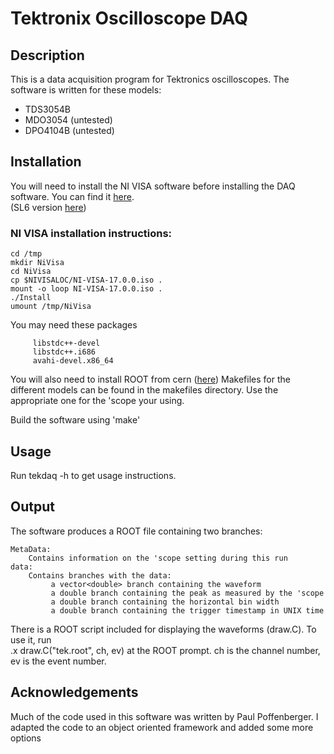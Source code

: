 # Tektronix Oscilloscope DAQ

## Description

 This is a data acquisition program for Tektronics oscilloscopes. The software is written for these models:
 * TDS3054B
 * MDO3054   (untested)
 * DPO4104B  (untested)

## Installation

  You will need to install the NI VISA software before installing the DAQ software. You can find it [here](https://www.ni.com/visa/).  
(SL6 version [here](http://www.ni.com/download/ni-visa-17.0/6700/en/))

### NI VISA installation instructions:
    cd /tmp 
    mkdir NiVisa
    cd NiVisa
    cp $NIVISALOC/NI-VISA-17.0.0.iso .
    mount -o loop NI-VISA-17.0.0.iso .
    ./Install
    umount /tmp/NiVisa

 You may need these packages
 
	     libstdc++-devel
	     libstdc++.i686
	     avahi-devel.x86_64


  You will also need to install ROOT from cern ([here](https://root.cern.ch/downloading-root
))
  Makefiles for the different models can be found in the makefiles directory. Use the appropriate one for the 'scope your using.

  Build the software using 'make'


## Usage

  Run tekdaq -h to get usage instructions.


## Output

  The software produces a ROOT file containing two branches:
  
	MetaData:
		Contains information on the 'scope setting during this run
	data:
		Contains branches with the data:
			 a vector<double> branch containing the waveform
			 a double branch containing the peak as measured by the 'scope
			 a double branch containing the horizontal bin width
			 a double branch containing the trigger timestamp in UNIX time


  There is a ROOT script included for displaying the waveforms (draw.C). To use it, run			 
  	.x draw.C("tek.root", ch, ev) 
  at the ROOT prompt. ch is the channel number, ev is the event number.
  
  ## Acknowledgements 
  
  Much of the code used in this software was written by Paul Poffenberger. I adapted the code to an object oriented framework and added some more options
